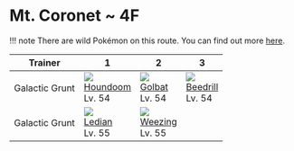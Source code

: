 # Mt. Coronet ~ 4F

!!! note
    There are wild Pokémon on this route. You can find out more [here](../../wild_pokemon/mt_coronet__4f/).


Trainer        | 1                                | 2                               | 3
---            | ---                              | ---                             | ---
Galactic Grunt | ![][229]<br>[Houndoom]<br>Lv. 54 | ![][042]<br>[Golbat]<br>Lv. 54  | ![][015]<br>[Beedrill]<br>Lv. 54
Galactic Grunt | ![][166]<br>[Ledian]<br>Lv. 55   | ![][110]<br>[Weezing]<br>Lv. 55 | &nbsp;

[Beedrill]: ../../pokemons/015/
[Golbat]: ../../pokemons/042/
[Weezing]: ../../pokemons/110/
[Ledian]: ../../pokemons/166/
[Houndoom]: ../../pokemons/229/
[015]: ../img/pokemon/015.png
[042]: ../img/pokemon/042.png
[110]: ../img/pokemon/110.png
[166]: ../img/pokemon/166.png
[229]: ../img/pokemon/229.png
